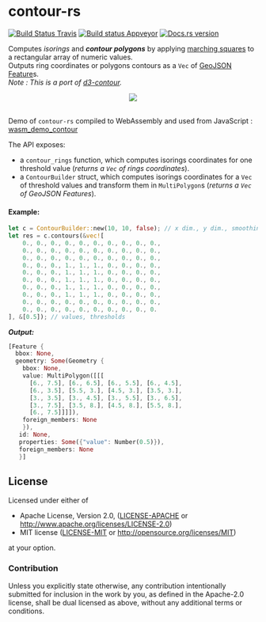 # contour-rs

[![Build Status Travis](https://travis-ci.org/mthh/contour-rs.svg?branch=master)](https://travis-ci.org/mthh/contour-rs)
[![Build status Appveyor](https://ci.appveyor.com/api/projects/status/uemh49tq7vy4uke6?svg=true)](https://ci.appveyor.com/project/mthh/contour-rs)
[![Docs.rs version](https://docs.rs/contour/badge.svg)](https://docs.rs/contour/)

Computes *isorings* and __*contour polygons*__ by applying [marching squares](https://en.wikipedia.org/wiki/Marching_squares) to a rectangular array of numeric values.  
Outputs ring coordinates or polygons contours as a `Vec` of [GeoJSON](https://github.com/georust/rust-geojson) [Feature](https://docs.rs/geojson/0.13.0/geojson/struct.Feature.html)s.  
*Note : This is a port of [d3-contour](https://github.com/d3/d3-contour).*  

<div style="text-align:center"><a href="https://mthh.github.io/wasm_demo_contour/"><img src ="https://raw.githubusercontent.com/mthh/contour-rs/master/illustration.png" /></a></div><br>

Demo of `contour-rs` compiled to WebAssembly and used from JavaScript : [wasm_demo_contour](https://mthh.github.io/wasm_demo_contour/)

The API exposes:
- a `contour_rings` function, which computes isorings coordinates for one threshold value (*returns a `Vec` of rings coordinates*).
- a `ContourBuilder` struct, which computes isorings coordinates for a `Vec` of threshold values and transform them in `MultiPolygon`s (*returns a `Vec` of GeoJSON Features*).


#### Example:

```rust
let c = ContourBuilder::new(10, 10, false); // x dim., y dim., smoothing
let res = c.contours(&vec![
    0., 0., 0., 0., 0., 0., 0., 0., 0., 0.,
    0., 0., 0., 0., 0., 0., 0., 0., 0., 0.,
    0., 0., 0., 0., 0., 0., 0., 0., 0., 0.,
    0., 0., 0., 1., 1., 1., 0., 0., 0., 0.,
    0., 0., 0., 1., 1., 1., 0., 0., 0., 0.,
    0., 0., 0., 1., 1., 1., 0., 0., 0., 0.,
    0., 0., 0., 1., 1., 1., 0., 0., 0., 0.,
    0., 0., 0., 1., 1., 1., 0., 0., 0., 0.,
    0., 0., 0., 0., 0., 0., 0., 0., 0., 0.,
    0., 0., 0., 0., 0., 0., 0., 0., 0., 0.
], &[0.5]); // values, thresholds
```
__*Output:*__
```rust
[Feature {
  bbox: None,
  geometry: Some(Geometry {
    bbox: None,
    value: MultiPolygon([[[
      [6., 7.5], [6., 6.5], [6., 5.5], [6., 4.5],
      [6., 3.5], [5.5, 3.], [4.5, 3.], [3.5, 3.],
      [3., 3.5], [3., 4.5], [3., 5.5], [3., 6.5],
      [3., 7.5], [3.5, 8.], [4.5, 8.], [5.5, 8.],
      [6., 7.5]]]]),
    foreign_members: None
    }),
   id: None,
   properties: Some({"value": Number(0.5)}),
   foreign_members: None
   }]
```


## License

Licensed under either of

 * Apache License, Version 2.0, ([LICENSE-APACHE](LICENSE-APACHE) or http://www.apache.org/licenses/LICENSE-2.0)
 * MIT license ([LICENSE-MIT](LICENSE-MIT) or http://opensource.org/licenses/MIT)

at your option.

### Contribution

Unless you explicitly state otherwise, any contribution intentionally submitted
for inclusion in the work by you, as defined in the Apache-2.0 license, shall be dual licensed as above, without any
additional terms or conditions.
